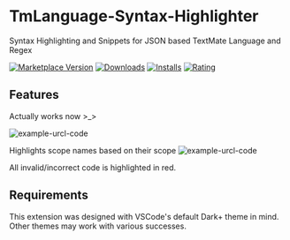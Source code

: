 # TmLanguage-Syntax-Highlighter
Syntax Highlighting and Snippets for JSON based TextMate Language and Regex

[![Marketplace Version](https://vsmarketplacebadge.apphb.com/version-short/redcmd.tmlanguage-syntax-highlighter.svg)](https://marketplace.visualstudio.com/items?itemName=redcmd.tmlanguage-syntax-highlighter)
[![Downloads](https://vsmarketplacebadge.apphb.com/downloads-short//RedCMD.tmlanguage-syntax-highlighter.svg)](https://marketplace.visualstudio.com/items?itemName=RedCMD.tmlanguage-syntax-highlighter)
[![Installs](https://vsmarketplacebadge.apphb.com/installs-short//RedCMD.tmlanguage-syntax-highlighter.svg)](https://marketplace.visualstudio.com/items?itemName=RedCMD.tmlanguage-syntax-highlighter)
[![Rating](https://vsmarketplacebadge.apphb.com/rating-short//RedCMD.tmlanguage-syntax-highlighter.svg)](https://marketplace.visualstudio.com/items?itemName=RedCMD.tmlanguage-syntax-highlighter)


## Features

Actually works now >_>

![example-urcl-code](https://cdn.discordapp.com/attachments/533946600607711232/871357751618568222/Example_Code.png)	

Highlights scope names based on their scope
![example-urcl-code](https://cdn.discordapp.com/attachments/533946600607711232/871357613722447922/VSCode_Dark_theme_coloured_scope-names.png)

All invalid/incorrect code is highlighted in red.  

## Requirements

This extension was designed with VSCode's default Dark+ theme in mind.  
Other themes may work with various successes.  
